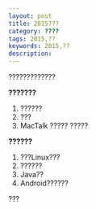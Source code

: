 ```yaml
---
layout: post
title: 2015???
category: ????
tags: 2015,??
keywords: 2015,??
description: 
---
```


?????????????

**???????**


1.  ??????
2.  ???
3.  MacTalk ????? ?????


**??????**


1.  ???Linux???
1.  ??????
3.  Java??
4.  Android??????


???

